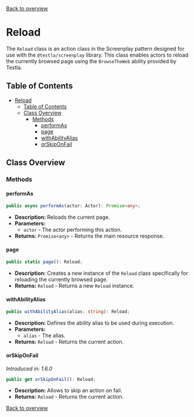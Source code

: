 [Back to overview](../../screenplay_elements.md)

# Reload

The `Reload` class is an action class in the Screenplay pattern designed for use with the `@testla/screenplay` library. This class enables actors to reload the currently browsed page using the `BrowseTheWeb` ability provided by Testla.

## Table of Contents

- [Reload](#reload)
  - [Table of Contents](#table-of-contents)
  - [Class Overview](#class-overview)
    - [Methods](#methods)
      - [performAs](#performas)
      - [page](#page)
      - [withAbilityAlias](#withabilityalias)
      - [orSkipOnFail](#orskiponfail)

## Class Overview

### Methods

#### performAs

```typescript
public async performAs(actor: Actor): Promise<any>;
```

- **Description:** Reloads the current page.
- **Parameters:**
  - `actor` - The actor performing this action.
- **Returns:** `Promise<any>` - Returns the main resource response.

#### page

```typescript
public static page(): Reload;
```

- **Description:** Creates a new instance of the `Reload` class specifically for reloading the currently browsed page.
- **Returns:** `Reload` - Returns a new `Reload` instance.

#### withAbilityAlias

```typescript
public withAbilityAlias(alias: string): Reload;
```

- **Description:** Defines the ability alias to be used during execution.
- **Parameters:**
  - `alias` - The alias.
- **Returns:** `Reload` - Returns the current action.

#### orSkipOnFail

*Introduced in: 1.6.0*

```typescript
public get orSkipOnFail(): Reload;
```

- **Description:** Allows to skip an action on fail.
- **Returns:** `Reload` - Returns the current action.

[Back to overview](../../screenplay_elements.md)